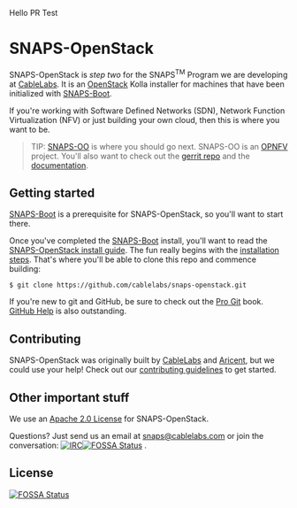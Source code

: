 Hello PR Test

# SNAPS-OpenStack

SNAPS-OpenStack is *step two* for the SNAPS<sup>TM</sup> Program we are
developing at [CableLabs](http://cablelabs.com/). It is an
[OpenStack](https://www.openstack.org/) Kolla installer for machines that have
been initialized with [SNAPS-Boot](https://github.com/cablelabs/snaps-boot).

If you're working with Software Defined Networks (SDN), Network Function
Virtualization (NFV) or just building your own cloud, then this is where you
want to be.

> TIP: [SNAPS-OO](https://wiki.opnfv.org/display/SNAP/SNAPS-OO+Home) is where
you should go next. SNAPS-OO is an [OPNFV](https://www.opnfv.org/) project.
You'll also want to check out the [gerrit
repo](https://gerrit.opnfv.org/gerrit/#/admin/projects/snaps) and the
[documentation](http://artifacts.opnfv.org/snaps/docs/how-to-use/index.html).

## Getting started

[SNAPS-Boot](https://github.com/cablelabs/snaps-boot) is a prerequisite for
SNAPS-OpenStack, so you'll want to start there.

Once you've completed the [SNAPS-Boot](https://github.com/cablelabs/snaps-boot)
install, you'll want to read the [SNAPS-OpenStack install
guide](doc/source/install/install.md). The fun really begins with the
[installation
steps](https://github.com/cablelabs/snaps-openstack/blob/master/doc/source/install/install.md#4-installation-step).
That's where you'll be able to clone this repo and commence building:

```
$ git clone https://github.com/cablelabs/snaps-openstack.git
```

If you're new to git and GitHub, be sure to check out the [Pro
Git](https://git-scm.com/book/en/v2) book. [GitHub
Help](https://help.github.com/) is also outstanding.

## Contributing

SNAPS-OpenStack was originally built by [CableLabs](http://cablelabs.com/) and
[Aricent](https://www.aricent.com/), but we could use your help! Check out our
[contributing guidelines](CONTRIBUTING.md) to get started.

## Other important stuff

We use an [Apache 2.0 License](LICENSE) for SNAPS-OpenStack.

Questions? Just send us an email at
[snaps@cablelabs.com](mailto:snaps@cablelabs.com) or join the conversation:
[![IRC](https://www.irccloud.com/invite-svg?channel=%23cablelabs-snaps&amp;hostname=irc.freenode.net&amp;port=6697&amp;ssl=1)](http://webchat.freenode.net/?channels=cablelabs-snaps)[![FOSSA Status](https://app.fossa.io/api/projects/git%2Bgithub.com%2Fcablelabs%2Fsnaps-openstack.svg?type=shield)](https://app.fossa.io/projects/git%2Bgithub.com%2Fcablelabs%2Fsnaps-openstack?ref=badge_shield)
.


## License
[![FOSSA Status](https://app.fossa.io/api/projects/git%2Bgithub.com%2Fcablelabs%2Fsnaps-openstack.svg?type=large)](https://app.fossa.io/projects/git%2Bgithub.com%2Fcablelabs%2Fsnaps-openstack?ref=badge_large)
